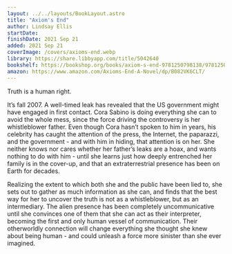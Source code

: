 ```yaml
---
layout: ../../layouts/BookLayout.astro
title: "Axiom's End"
author: Lindsay Ellis
startDate:
finishDate: 2021 Sep 21
added: 2021 Sep 21
coverImage: /covers/axioms-end.webp
library: https://share.libbyapp.com/title/5042640
bookshelf: https://bookshop.org/books/axiom-s-end-9781250798138/9781250798138
amazon: https://www.amazon.com/Axioms-End-A-Novel/dp/B082VK6CLT/
---
```


Truth is a human right.

It’s fall 2007. A well-timed leak has revealed that the US government might have engaged in first contact. Cora Sabino is doing everything she can to avoid the whole mess, since the force driving the controversy is her whistleblower father. Even though Cora hasn’t spoken to him in years, his celebrity has caught the attention of the press, the Internet, the paparazzi, and the government - and with him in hiding, that attention is on her. She neither knows nor cares whether her father’s leaks are a hoax, and wants nothing to do with him - until she learns just how deeply entrenched her family is in the cover-up, and that an extraterrestrial presence has been on Earth for decades.

Realizing the extent to which both she and the public have been lied to, she sets out to gather as much information as she can, and finds that the best way for her to uncover the truth is not as a whistleblower, but as an intermediary. The alien presence has been completely uncommunicative until she convinces one of them that she can act as their interpreter, becoming the first and only human vessel of communication. Their otherworldly connection will change everything she thought she knew about being human - and could unleash a force more sinister than she ever imagined.

<!-- ### Notes & Highlights -->
